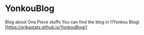 # YonkouBlog
Blog about One Piece stuffs
You can find the blog in !(Yonkou Blog)[https://erikastats.github.io/YonkouBlog/]
